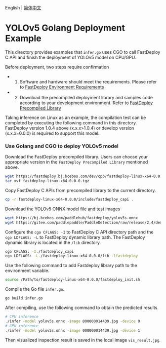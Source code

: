 English | [简体中文](README_CN.md)
# YOLOv5 Golang Deployment Example

This directory provides examples that `infer.go` uses CGO to call FastDeploy C API and finish the deployment of YOLOv5 model on CPU/GPU.

Before deployment, two steps require confirmation

- 1. Software and hardware should meet the requirements. Please refer to [FastDeploy Environment Requirements](../../../../../docs/en/build_and_install/download_prebuilt_libraries.md)
- 2.  Download the precompiled deployment library and samples code according to your development environment. Refer to [FastDeploy Precompiled Library](../../../../../docs/en/build_and_install/download_prebuilt_libraries.md)

Taking inference on Linux as an example, the compilation test can be completed by executing the following command in this directory. FastDeploy version 1.0.4 above (x.x.x>1.0.4) or develop version (x.x.x=0.0.0) is required to support this model.

### Use Golang and CGO to deploy YOLOv5 model

Download the FastDeploy precompiled library. Users can choose your appropriate version in the `FastDeploy Precompiled Library` mentioned above.
```bash
wget https://fastdeploy.bj.bcebos.com/dev/cpp/fastdeploy-linux-x64-0.0.0.tgz
tar xvf fastdeploy-linux-x64-0.0.0.tgz
```

Copy FastDeploy C APIs from precompiled library to the current directory.
```bash
cp -r fastdeploy-linux-x64-0.0.0/include/fastdeploy_capi .
```

Download the YOLOv5 ONNX model file and test images
```bash
wget https://bj.bcebos.com/paddlehub/fastdeploy/yolov5s.onnx
wget https://gitee.com/paddlepaddle/PaddleDetection/raw/release/2.4/demo/000000014439.jpg
```

Configure the `cgo CFLAGS: -I` to FastDeploy C API directory path and  the `cgo LDFLAGS: -L` to FastDeploy dynamic library path. The FastDeploy dynamic library is located in the `/lib` directory.
```bash
cgo CFLAGS: -I./fastdeploy_capi
cgo LDFLAGS: -L./fastdeploy-linux-x64-0.0.0/lib -lfastdeploy
```

Use the following command to add Fastdeploy library path to the environment variable.
```bash
source /Path/to/fastdeploy-linux-x64-0.0.0/fastdeploy_init.sh 
```

Compile the Go file `infer.go`.
```bash
go build infer.go
```

After compiling, use the following command to obtain the predicted results.
```bash
# CPU inference
./infer -model yolov5s.onnx -image 000000014439.jpg -device 0
# GPU inference
./infer -model yolov5s.onnx -image 000000014439.jpg -device 1
```

Then visualized inspection result is saved in the local image `vis_result.jpg`.
